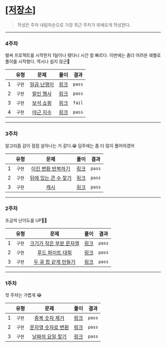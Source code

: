 # [[저장소]](https://github.com/깃허브아이디/레포주소)
> 작성은 주차 내림차순으로 가장 최근 주차가 위에오게 작성한다.

---
### 4주차

벌써 프로젝트를 시작한지 1달이나 됐다니 시간 참 빠르다.
이번에는 좀더 어려운 레벨로 풀이를 시작했다.
역시나 쉽지 않군🥲

| |  유형 | 문제 |  <div style="width:30">풀이</div> | 결과 |
| --- |:---:|:---:|:---:|:---:|
| 1 | `구현` | [일곱 난쟁이](https://www.acmicpc.net/problem/2309) | [링크](https://github.com/WonHyeongCho/Free-But-Steedy-Algorithm/blob/main/WonHyeongCho/Week_4_1.java) | `pass` |  
| 2 | `구현` | [할인 행사](https://school.programmers.co.kr/learn/courses/30/lessons/131127) | [링크](https://github.com/WonHyeongCho/Free-But-Steedy-Algorithm/blob/main/WonHyeongCho/Week_4_2.java) | `pass` |
| 3 | `구현` | [보석 쇼핑](https://school.programmers.co.kr/learn/courses/30/lessons/67258) | [링크](https://github.com/WonHyeongCho/Free-But-Steedy-Algorithm/blob/main/WonHyeongCho/Week_4_3.java) | `fail` |
| 4 | `구현` | [야근 지수](https://school.programmers.co.kr/learn/courses/30/lessons/12927) | [링크](https://github.com/WonHyeongCho/Free-But-Steedy-Algorithm/blob/main/WonHyeongCho/Week_4_4.java) | `pass` |

---
### 3주차

알고리즘 감이 점점 살아나는 거 같다.😁
담주에는 좀 더 많이 풀어야겠어

| |  유형 | 문제 |  <div style="width:30">풀이</div> | 결과 |
| --- |:---:|:---:|:---:|:---:|
| 1 | `구현` | [이진 변환 반복하기](https://school.programmers.co.kr/learn/courses/30/lessons/70129) | [링크](https://github.com/WonHyeongCho/Free-But-Steedy-Algorithm/blob/main/WonHyeongCho/Week_3_1.java) | `pass` |  
| 2 | `구현` | [뒤에 있는 큰 수 찾기](https://school.programmers.co.kr/learn/courses/30/lessons/154539) | [링크](https://github.com/WonHyeongCho/Free-But-Steedy-Algorithm/blob/main/WonHyeongCho/Week_3_2.java) | `pass` |
| 3 | `구현` | [캐시](https://school.programmers.co.kr/learn/courses/30/lessons/17680) | [링크](https://github.com/WonHyeongCho/Free-But-Steedy-Algorithm/blob/main/WonHyeongCho/Week_3_3.java) | `pass` |

---
### 2주차

조금씩 난이도를 UP💪🏻

| |  유형 | 문제 |  <div style="width:30">풀이</div> | 결과 |
| --- |:---:|:---:|:---:|:---:|
| 1 | `구현` | [크기가 작은 부분 문자열](https://school.programmers.co.kr/learn/courses/30/lessons/147355) | [링크](https://github.com/WonHyeongCho/Free-But-Steedy-Algorithm/blob/main/WonHyeongCho/Week_2_1.java) | `pass` |  
| 2 | `구현` | [푸드 파이트 대회](https://school.programmers.co.kr/learn/courses/30/lessons/134240) | [링크](https://github.com/WonHyeongCho/Free-But-Steedy-Algorithm/blob/main/WonHyeongCho/Week_2_2.java) | `pass` |
| 3 | `구현` | [두 큐 합 같게 만들기](https://school.programmers.co.kr/learn/courses/30/lessons/118667) | [링크](https://github.com/WonHyeongCho/Free-But-Steedy-Algorithm/blob/main/WonHyeongCho/Week_2_3.java) | `pass` |

---
### 1주차

첫 주차는 가볍게 😂

| |  유형 | 문제 |  <div style="width:30">풀이</div> | 결과 |
| --- |:---:|:---:|:---:|:---:|
| 1 | `구현` | [중복 숫자 제거](https://programmers.co.kr/skill_checks) | [링크](https://github.com/WonHyeongCho/Free-But-Steedy-Algorithm/blob/main/WonHyeongCho/Week_1_1.java) | `pass` |  
| 2 | `구현` | [문자열 숫자로 변환](https://programmers.co.kr/skill_checks) | [링크](https://github.com/WonHyeongCho/Free-But-Steedy-Algorithm/blob/main/WonHyeongCho/Week_1_2.java) | `pass` |
| 3 | `구현` | [날짜의 요일 찾기](https://programmers.co.kr/skill_checks) | [링크](https://github.com/WonHyeongCho/Free-But-Steedy-Algorithm/blob/main/WonHyeongCho/Week_1_3.java) | `pass` |